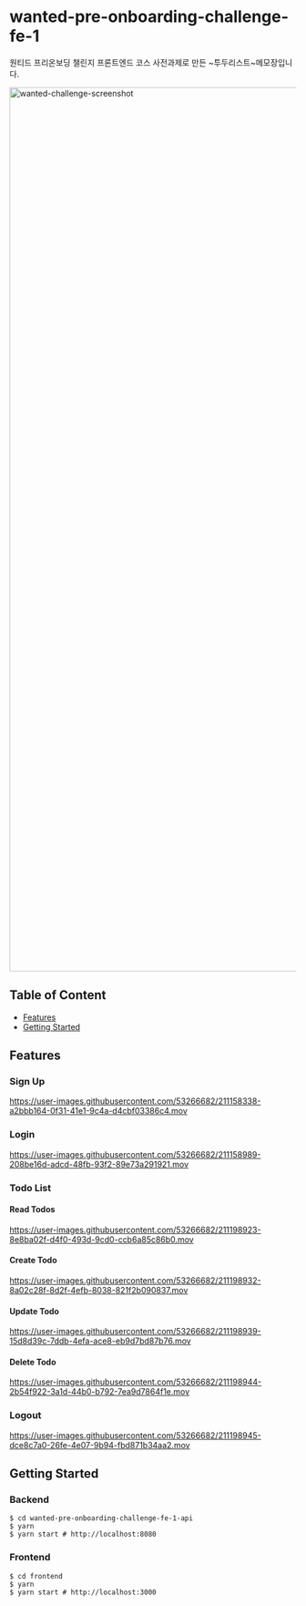 # wanted-pre-onboarding-challenge-fe-1
원티드 프리온보딩 챌린지 프론트엔드 코스 사전과제로 만든 ~투두리스트~메모장입니다.

<img width="1552" alt="wanted-challenge-screenshot" src="https://user-images.githubusercontent.com/53266682/211199052-161ffaa3-6f6e-4296-a6d2-798755c36f8e.png">

## Table of Content

- [Features](#features)
- [Getting Started](#getting-started)

## Features

### Sign Up

https://user-images.githubusercontent.com/53266682/211158338-a2bbb164-0f31-41e1-9c4a-d4cbf03386c4.mov

### Login

https://user-images.githubusercontent.com/53266682/211158989-208be16d-adcd-48fb-93f2-89e73a291921.mov

### Todo List

#### Read Todos

https://user-images.githubusercontent.com/53266682/211198923-8e8ba02f-d4f0-493d-9cd0-ccb6a85c86b0.mov

#### Create Todo

https://user-images.githubusercontent.com/53266682/211198932-8a02c28f-8d2f-4efb-8038-821f2b090837.mov

#### Update Todo

https://user-images.githubusercontent.com/53266682/211198939-15d8d39c-7ddb-4efa-ace8-eb9d7bd87b76.mov

#### Delete Todo

https://user-images.githubusercontent.com/53266682/211198944-2b54f922-3a1d-44b0-b792-7ea9d7864f1e.mov

### Logout

https://user-images.githubusercontent.com/53266682/211198945-dce8c7a0-26fe-4e07-9b94-fbd871b34aa2.mov


## Getting Started

### Backend

```
$ cd wanted-pre-onboarding-challenge-fe-1-api
$ yarn
$ yarn start # http://localhost:8080
```

### Frontend

```
$ cd frontend
$ yarn
$ yarn start # http://localhost:3000
```
